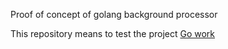 Proof of concept of golang background processor

This repository means to test the project [Go work](https://github.com/gocraft/work)

